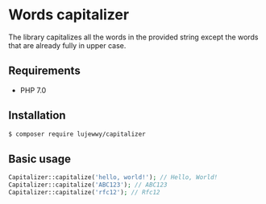 # Words capitalizer

The library capitalizes all the words in the provided string except the words that are already fully in upper case.

## Requirements

- PHP 7.0

## Installation

```bash
$ composer require lujewwy/capitalizer
```

## Basic usage

```php
Capitalizer::capitalize('hello, world!'); // Hello, World!
Capitalizer::capitalize('ABC123'); // ABC123
Capitalizer::capitalize('rfc12'); // Rfc12
```
